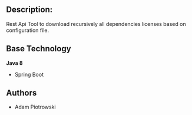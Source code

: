 ## Description:
Rest Api Tool to download recursively all dependencies licenses based on configuration file.
## Base Technology
**Java 8**
- Spring Boot
## Authors
- Adam Piotrowski
